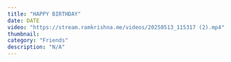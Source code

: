 ```yaml
---
title: "HAPPY BIRTHDAY"
date: DATE
video: "https://stream.ramkrishna.me/videos/20250513_115317 (2).mp4"
thumbnail: 
category: "Friends"
description: "N/A"
---
```


